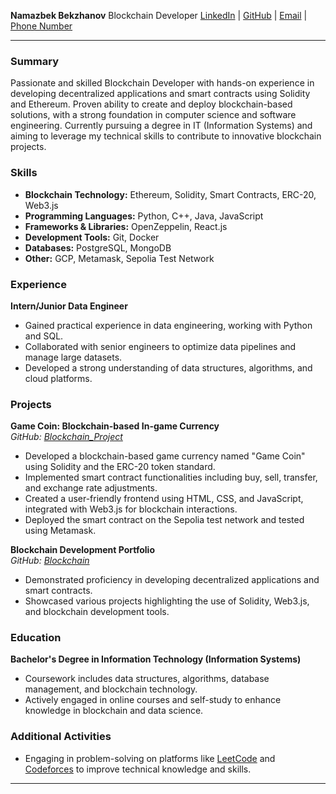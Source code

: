 **Namazbek Bekzhanov**
Blockchain Developer
[LinkedIn](http://linkedin.com/in/namazbek-bekzhanov-573659262) | [GitHub](https://github.com/mrnamazbek) | [Email](namazbekzhan@gmail.com) | [Phone Number](87005646454)

---

### Summary

Passionate and skilled Blockchain Developer with hands-on experience in developing decentralized applications and smart contracts using Solidity and Ethereum. Proven ability to create and deploy blockchain-based solutions, with a strong foundation in computer science and software engineering. Currently pursuing a degree in IT (Information Systems) and aiming to leverage my technical skills to contribute to innovative blockchain projects.

### Skills

- **Blockchain Technology:** Ethereum, Solidity, Smart Contracts, ERC-20, Web3.js
- **Programming Languages:** Python, C++, Java, JavaScript
- **Frameworks & Libraries:** OpenZeppelin, React.js
- **Development Tools:** Git, Docker
- **Databases:** PostgreSQL, MongoDB
- **Other:** GCP, Metamask, Sepolia Test Network

### Experience

**Intern/Junior Data Engineer**  
- Gained practical experience in data engineering, working with Python and SQL.
- Collaborated with senior engineers to optimize data pipelines and manage large datasets.
- Developed a strong understanding of data structures, algorithms, and cloud platforms.

### Projects

**Game Coin: Blockchain-based In-game Currency**  
*GitHub: [Blockchain_Project](https://github.com/mrnamazbek/Blockchain_Project)*  
- Developed a blockchain-based game currency named "Game Coin" using Solidity and the ERC-20 token standard.
- Implemented smart contract functionalities including buy, sell, transfer, and exchange rate adjustments.
- Created a user-friendly frontend using HTML, CSS, and JavaScript, integrated with Web3.js for blockchain interactions.
- Deployed the smart contract on the Sepolia test network and tested using Metamask.

**Blockchain Development Portfolio**  
*GitHub: [Blockchain](https://github.com/mrnamazbek/Blockchain)*  
- Demonstrated proficiency in developing decentralized applications and smart contracts.
- Showcased various projects highlighting the use of Solidity, Web3.js, and blockchain development tools.

### Education

**Bachelor's Degree in Information Technology (Information Systems)**  
- Coursework includes data structures, algorithms, database management, and blockchain technology.
- Actively engaged in online courses and self-study to enhance knowledge in blockchain and data science.

### Additional Activities

- Engaging in problem-solving on platforms like [LeetCode](https://leetcode.com/u/namazbekzhan/) and [Codeforces](https://codeforces.com/profile/MrTHRASHER) to improve technical knowledge and skills.
---

